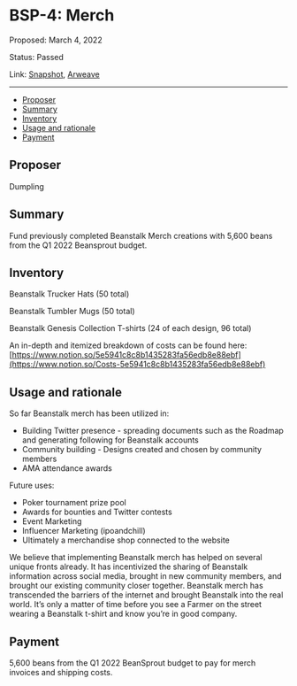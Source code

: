 # BSP-4: Merch

Proposed: March 4, 2022

Status: Passed

Link: [Snapshot](https://snapshot.org/#/beanstalkfarms.eth/proposal/0x4677c15770bb667d459f4306835994e4d87ebde495853e97349d9842ff74ec5a), [Arweave](https://arweave.net/0flZgfsXY89uJkOLfHVVDvbc_dfOe8zknSAESv50KWc)

---

- [Proposer](#proposer)
- [Summary](#summary)
- [Inventory](#inventory)
- [Usage and rationale](#usage-and-rationale)
- [Payment](#payment)

## Proposer

Dumpling

## Summary

Fund previously completed Beanstalk Merch creations with 5,600 beans from the Q1 2022 Beansprout budget. 

## Inventory

Beanstalk Trucker Hats (50 total)

Beanstalk Tumbler Mugs (50 total) 

Beanstalk Genesis Collection T-shirts (24 of each design, 96 total) 

An in-depth and itemized breakdown of costs can be found here: [https://www.notion.so/5e5941c8c8b1435283fa56edb8e88ebf](https://www.notion.so/Costs-5e5941c8c8b1435283fa56edb8e88ebf)

## Usage and rationale

So far Beanstalk merch has been utilized in: 

- Building Twitter presence - spreading documents such as the Roadmap and generating following for Beanstalk accounts
- Community building - Designs created and chosen by community members
- AMA attendance awards

Future uses:

- Poker tournament prize pool
- Awards for bounties and Twitter contests
- Event Marketing
- Influencer Marketing (ipoandchill)
- Ultimately a merchandise shop connected to the website

We believe that implementing Beanstalk merch has helped on several unique fronts already. It has incentivized the sharing of Beanstalk information across social media, brought in new community members, and brought our existing community closer together. Beanstalk merch has transcended the barriers of the internet and brought Beanstalk into the real world. It’s only a matter of time before you see a Farmer on the street wearing a Beanstalk t-shirt and know you’re in good company. 

## Payment

5,600 beans from the Q1 2022 BeanSprout budget to pay for merch invoices and shipping costs.
